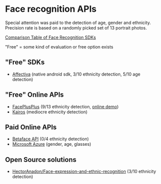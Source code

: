 # Face recognition APIs
Special attention was paid to the detection of age, gender and ethnicity. Precision rate is based on a randomly picked set of 13 portrait photos. 

[Comparison Table of Face Recognition SDKs](https://www.baseapp.com/computer-vision/best-face-recognition-sdks/)

"Free" = some kind of evaluation or free option exists

## "Free"  SDKs
- [Affectiva](https://knowledge.affectiva.com/docs/) (native android sdk, 3/10 ethnicity detection, 5/10 age detection)

## "Free" Online APIs
- [FacePlusPlus](https://console.faceplusplus.com/dashboard) (9/13 ethnicity detection, [online demo](https://www.faceplusplus.com/face-detection/))
- [Kairos](https://www.kairos.com/) (mediocre ethnicity detection)

## Paid Online APIs
- [Betaface API](https://www.betafaceapi.com/wpa/) (0/4 ethnicity detection)
- [Microsoft Azure](https://azure.microsoft.com/en-us/services/cognitive-services/face/) (gender, age, glasses)

## Open Source solutions
- [HectorAnadon/Face-expression-and-ethnic-recognition](https://github.com/HectorAnadon/Face-expression-and-ethnic-recognition) (3/10 ethnicity detection)
